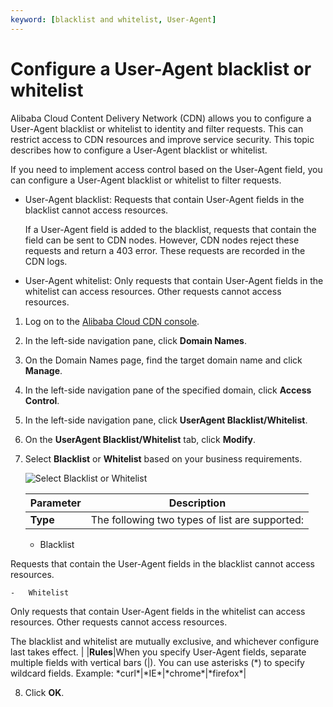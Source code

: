```yaml
---
keyword: [blacklist and whitelist, User-Agent]
---
```


# Configure a User-Agent blacklist or whitelist

Alibaba Cloud Content Delivery Network \(CDN\) allows you to configure a User-Agent blacklist or whitelist to identity and filter requests. This can restrict access to CDN resources and improve service security. This topic describes how to configure a User-Agent blacklist or whitelist.

If you need to implement access control based on the User-Agent field, you can configure a User-Agent blacklist or whitelist to filter requests.

-   User-Agent blacklist: Requests that contain User-Agent fields in the blacklist cannot access resources.

    If a User-Agent field is added to the blacklist, requests that contain the field can be sent to CDN nodes. However, CDN nodes reject these requests and return a 403 error. These requests are recorded in the CDN logs.

-   User-Agent whitelist: Only requests that contain User-Agent fields in the whitelist can access resources. Other requests cannot access resources.

1.  Log on to the [Alibaba Cloud CDN console](https://cdn.console.aliyun.com).

2.  In the left-side navigation pane, click **Domain Names**.

3.  On the Domain Names page, find the target domain name and click **Manage**.

4.  In the left-side navigation pane of the specified domain, click **Access Control**.

5.  In the left-side navigation pane, click **UserAgent Blacklist/Whitelist**.

6.  On the **UserAgent Blacklist/Whitelist** tab, click **Modify**.

7.  Select **Blacklist** or **Whitelist** based on your business requirements.

    ![Select Blacklist or Whitelist](https://static-aliyun-doc.oss-accelerate.aliyuncs.com/assets/img/en-US/6626976061/p64289.png)

    |Parameter|Description|
    |---------|-----------|
    |**Type**|The following two types of list are supported:

    -   Blacklist

Requests that contain the User-Agent fields in the blacklist cannot access resources.

    -   Whitelist

Only requests that contain User-Agent fields in the whitelist can access resources. Other requests cannot access resources.

The blacklist and whitelist are mutually exclusive, and whichever configure last takes effect. |
    |**Rules**|When you specify User-Agent fields, separate multiple fields with vertical bars \(\|\). You can use asterisks \(\*\) to specify wildcard fields. Example: \*curl\*\|\*IE\*\|\*chrome\*\|\*firefox\*|

8.  Click **OK**.


